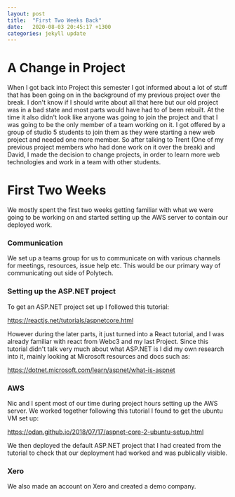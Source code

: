 ```yaml
---
layout: post
title:  "First Two Weeks Back"
date:   2020-08-03 20:45:17 +1300
categories: jekyll update
---
```



# A Change in Project

When I got back into Project this semester I got informed about a lot of stuff that has been going on in the background of my previous project over the break. I don't know if I should write about all that here but our old project was in a bad state and most parts would have had to of been rebuilt. At the time it also didn't look like anyone was going to join the project and that I was going to be the only member of a team working on it. I got offered by a group of studio 5 students to join them as they were starting a new web project and needed one more member. So after talking to Trent (One of my previous project members who had done work on it over the break) and David, I made the decision to change projects, in order to learn more web technologies and work in a team with other students.

# First Two Weeks

We mostly spent the first two weeks getting familiar with what we were going to be working on and started setting up the AWS server to contain our deployed work.

### Communication

We set up a teams group for us to communicate on with various channels for meetings, resources, issue help etc. This would be our primary way of communicating out side of Polytech.

### Setting up the ASP.NET project

To get an ASP.NET project set up I followed this tutorial:

https://reactjs.net/tutorials/aspnetcore.html

However during the later parts, it just turned into a React tutorial, and I was already familiar with react from Webc3 and my last Project. Since this tutorial didn't talk very much about what ASP.NET is I did my own research into it, mainly looking at Microsoft resources and docs such as:

https://dotnet.microsoft.com/learn/aspnet/what-is-aspnet

### AWS

Nic and I spent most of our time during project hours setting up the AWS server. We worked together following this tutorial I found to get the ubuntu VM set up:

https://odan.github.io/2018/07/17/aspnet-core-2-ubuntu-setup.html

We then deployed the default ASP.NET project that I had created from the tutorial to check that our deployment had worked and was publically visible.

### Xero

We also made an account on Xero and created a demo company.